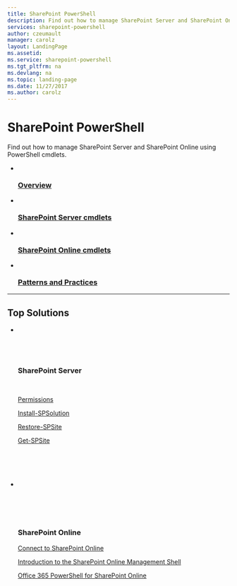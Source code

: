 ```yaml
---
title: SharePoint PowerShell 
description: Find out how to manage SharePoint Server and SharePoint Online using PowerShell cmdlets.
services: sharepoint-powershell
author: czeumault
manager: carolz
layout: LandingPage
ms.assetid: 
ms.service: sharepoint-powershell
ms.tgt_pltfrm: na
ms.devlang: na
ms.topic: landing-page
ms.date: 11/27/2017
ms.author: carolz
---
```

# SharePoint PowerShell

Find out how to manage SharePoint Server and SharePoint Online using PowerShell cmdlets.

<ul class="panelContent cardsFTitle">
    <li>
        <a href="/powershell/sharepoint/overview">
        <div class="cardSize">
            <div class="cardPadding">
                <div class="card">
                    <div class="cardImageOuter">
                        <div class="cardImage">
                            <img src="https://docs.microsoft.com/media/common/i_overview.svg" alt="" />
                        </div>
                    </div>
                    <div class="cardText">
                        <h3>Overview</h3>
                    </div>
                </div>
            </div>
        </div>
        </a>
    </li>
    <li>
        <a href="/powershell/module/sharepoint-server/">
        <div class="cardSize">
            <div class="cardPadding">
                <div class="card">
                    <div class="cardImageOuter">
                        <div class="cardImage">
                            <img src="https://docs.microsoft.com/media/logos/logo_sharepoint.svg" alt="" />
                        </div>
                    </div>
                    <div class="cardText">
                        <h3>SharePoint Server cmdlets</h3>
                    </div>
                </div>
            </div>
        </div>
        </a>
    </li>
    <li>
        <a href="/powershell/module/sharepoint-online/">
        <div class="cardSize">
            <div class="cardPadding">
                <div class="card">
                    <div class="cardImageOuter">
                        <div class="cardImage">
                            <img src="https://docs.microsoft.com/media/logos/logo_sharepoint.svg" alt="" />
                        </div>
                    </div>
                    <div class="cardText">
                        <h3>SharePoint Online cmdlets</h3>
                    </div>
                </div>
            </div>
        </div>
        </a>
    </li>
    <li>
        <a href="/powershell/module/sharepoint-pnp/">
        <div class="cardSize">
            <div class="cardPadding">
                <div class="card">
                    <div class="cardImageOuter">
                        <div class="cardImage">
                            <img src="https://docs.microsoft.com/media/logos/logo_sharepoint.svg" alt="" />
                        </div>
                    </div>
                    <div class="cardText">
                        <h3>Patterns and Practices</h3>
                    </div>
                </div>
            </div>
        </div>
        </a>
    </li>
</ul>

---

<h2>Top Solutions</h2>
<ul class="panelContent cardsW">
    <li>
        <div class="cardSize">
            <div class="cardPadding">
                <div class="card">
                    <div class="cardText">
                        <h3>SharePoint Server</h3>
                        <p><a href="/powershell/sharepoint/overview? view=sharepoint-ps&branch=master#permissions">Permissions</a></p>
                        <p><a href="/powershell/module/sharepoint-server/install-spsolution?view=sharepoint-ps">Install-SPSolution</a></p>
                        <p><a href="/powershell/module/sharepoint-server/get-spsite?view=sharepoi">Restore-SPSite</a></p>
                        <p><a href="/powershell/module/sharepoint-server/get-spsite?view=sharepoint">Get-SPSite</a></p>
                    </div>
                </div>
            </div>
        </div>
    </li>
    <li>
        <div class="cardSize">
            <div class="cardPadding">
                <div class="card">
                    <div class="cardText">
                        <h3>SharePoint Online</h3>
						<p><a href="/powershell/sharepoint/sharepoint-online/connect-sharepoint-online?view=sharepoint-ps">Connect to SharePoint Online</a></p>
                        <p><a href="/powershell/sharepoint/sharepoint-online/introduction-sharepoint-online-management-shell?view=share">Introduction to the SharePoint Online Management Shell</a></p>
                        <p><a href="https://technet.microsoft.com/en-us/library/fp161362(v=office.16).aspx">Office 365 PowerShell for SharePoint Online</a></p>
                     </div>
                </div>
            </div>
        </div>
    </li>
</ul>